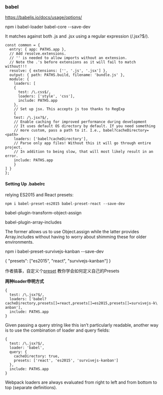 ### babel

https://babeljs.io/docs/usage/options/

npm i babel-loader babel-core --save-dev

It matches against both .js and .jsx using a regular expression (/\.jsx?$/).

```
const common = { 
  entry: { app: PATHS.app },
  // Add resolve.extensions. 
  // '' is needed to allow imports without an extension. 
  // Note the .'s before extensions as it will fail to match without!!! 
  resolve: { extensions: ['', '.js', '.jsx'] },
  output: { path: PATHS.build, filename: 'bundle.js' }, 
  module: {
    loaders: [ 
    {
      test: /\.css$/, 
      loaders: ['style', 'css'], 
      include: PATHS.app 
    }, 
    // Set up jsx. This accepts js too thanks to RegExp 
    {
    test: /\.jsx?$/, 
    // Enable caching for improved performance during development 
    // It uses default OS directory by default. If you need something 
    // more custom, pass a path to it. I.e., babel?cacheDirectory=<path> 
    loaders: ['babel?cacheDirectory'], 
    // Parse only app files! Without this it will go through entire project. 
    // In addition to being slow, that will most likely result in an error. 
    include: PATHS.app  
    }
] }
}; 
```
#### Setting Up .babelrc
relying ES2015 and React presets:

`npm i babel-preset-es2015 babel-preset-react --save-dev`

babel-plugin-transform-object-assign

babel-plugin-array-includes

The former allows us to use Object.assign while the latter provides Array.includes without having to worry about shimming these for older environments.

npm i babel-preset-survivejs-kanban --save-dev

{ "presets": ["es2015", "react", "survivejs-kanban"] }

作者搞事，自定义个[preset](
https://github.com/survivejs/babel-preset-survivejs-kanban/blob/master/package.json)
教你学会如何定义自己的Presets

**两种loader申明方式**
```
{ 
  test: /\.jsx?$/, 
  loaders: ['babel?cacheDirectory,presets[]=react,presets[]=es2015,presets[]=survivejs-k\ anban'],
  include: PATHS.app 
}
```
Given passing a query string like this isn’t particularly readable, another way is to use the combination of loader and query fields:
```
{ 
  test: /\.jsx?$/, 
  loader: 'babel', 
  query: {
    cacheDirectory: true,
    presets: ['react', 'es2015', 'survivejs-kanban'] 
  },
  include: PATHS.app 
}
```
Webpack loaders are always evaluated from right to left and from bottom to top (separate definitions).

